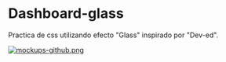 # Dashboard-glass

Practica de css utilizando efecto "Glass" inspirado por "Dev-ed". 

[![mockups-github.png](https://i.postimg.cc/DwG3XM0C/mockups-github.png)](https://postimg.cc/LJmWdvzf)
